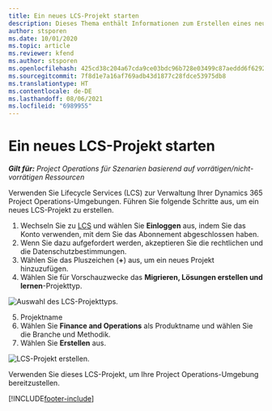 ```yaml
---
title: Ein neues LCS-Projekt starten
description: Dieses Thema enthält Informationen zum Erstellen eines neuen Projekts in LCS für Ihre Project Operations-Umgebung.
author: stsporen
ms.date: 10/01/2020
ms.topic: article
ms.reviewer: kfend
ms.author: stsporen
ms.openlocfilehash: 425cd38c204a67cda9ce03bdc96b728e03499c87aeddd6f62924b57e16b21167
ms.sourcegitcommit: 7f8d1e7a16af769adb43d1877c28fdce53975db8
ms.translationtype: HT
ms.contentlocale: de-DE
ms.lasthandoff: 08/06/2021
ms.locfileid: "6989955"
---
```

# <a name="start-a-new-lcs-project"></a>Ein neues LCS-Projekt starten

_**Gilt für:** Project Operations für Szenarien basierend auf vorrätigen/nicht-vorrätigen Ressourcen_

Verwenden Sie Lifecycle Services (LCS) zur Verwaltung Ihrer Dynamics 365 Project Operations-Umgebungen. Führen Sie folgende Schritte aus, um ein neues LCS-Projekt zu erstellen.

1. Wechseln Sie zu [LCS](https://lcs.dynamics.com/Logon/Index) und wählen Sie **Einloggen** aus, indem Sie das Konto verwenden, mit dem Sie das Abonnement abgeschlossen haben.
2. Wenn Sie dazu aufgefordert werden, akzeptieren Sie die rechtlichen und die Datenschutzbestimmungen.
3. Wählen Sie das Pluszeichen (**+**) aus, um ein neues Projekt hinzuzufügen.
4. Wählen Sie für Vorschauzwecke das **Migrieren, Lösungen erstellen und lernen**-Projekttyp.

  ![Auswahl des LCS-Projekttyps.](./media/create-lcs-1.png)

5. Projektname 
6. Wählen Sie **Finance and Operations** als Produktname und wählen Sie die Branche und Methodik. 
7. Wählen Sie **Erstellen** aus.

![LCS-Projekt erstellen.](./media/create-lcs-2.png)

Verwenden Sie dieses LCS-Projekt, um Ihre Project Operations-Umgebung bereitzustellen.



[!INCLUDE[footer-include](../includes/footer-banner.md)]